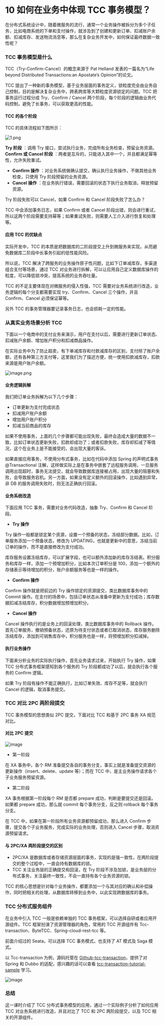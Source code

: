 # 10 如何在业务中体现 TCC 事务模型？

在分布式系统设计中，随着微服务的流行，通常一个业务操作被拆分为多个子任务，比如电商系统的下单和支付操作，就涉及到了创建和更新订单、扣减账户余额、扣减库存、发送物流消息等，那么在复杂业务开发中，如何保证最终数据一致性呢？

### TCC 事务模型是什么

TCC（Try-Confirm-Cancel）的概念来源于 Pat Helland 发表的一篇名为“Life beyond Distributed Transactions:an Apostate’s Opinion”的论文。

TCC 提出了一种新的事务模型，基于业务层面的事务定义，锁粒度完全由业务自己控制，目的是解决复杂业务中，跨表跨库等大颗粒度资源锁定的问题。TCC 把事务运行过程分成 Try、Confirm / Cancel 两个阶段，每个阶段的逻辑由业务代码控制，避免了长事务，可以获取更高的性能。

#### TCC 的各个阶段

TCC 的具体流程如下图所示：

![1.png](assets/Ciqc1F6qgbmAC6GbAAJF3yzrcWs383.png)

**Try 阶段** ：调用 Try 接口，尝试执行业务，完成所有业务检查，预留业务资源。 **Confirm 或 Cancel 阶段** ：两者是互斥的，只能进入其中一个，并且都满足幂等性，允许失败重试。

- **Confirm 操作** ：对业务系统做确认提交，确认执行业务操作，不做其他业务检查，只使用 Try 阶段预留的业务资源。
- **Cancel 操作** ：在业务执行错误，需要回滚的状态下执行业务取消，释放预留资源。

Try 阶段失败可以 Cancel，如果 Confirm 和 Cancel 阶段失败了怎么办？

TCC 中会添加事务日志，如果 Confirm 或者 Cancel 阶段出错，则会进行重试，所以这两个阶段需要支持幂等；如果重试失败，则需要人工介入进行恢复和处理等。

#### 应用 TCC 的优缺点

实际开发中，TCC 的本质是把数据库的二阶段提交上升到微服务来实现，从而避免数据库二阶段中长事务引起的低性能风险。

所以说，TCC 解决了跨服务的业务操作原子性问题，比如下订单减库存，多渠道组合支付等场景，通过 TCC 对业务进行拆解，可以让应用自己定义数据库操作的粒度，可以降低锁冲突，提高系统的业务吞吐量。

TCC 的不足主要体现在对微服务的侵入性强，TCC 需要对业务系统进行改造，业务逻辑的每个分支都需要实现 try、Confirm、Cancel 三个操作，并且 Confirm、Cancel 必须保证幂等。

另外 TCC 的事务管理器要记录事务日志，也会损耗一定的性能。

### 从真实业务场景分析 TCC

下面以一个电商中的支付业务来演示，用户在支付以后，需要进行更新订单状态、扣减账户余额、增加账户积分和扣减商品操作。

在实际业务中为了防止超卖，有下单减库存和付款减库存的区别，支付除了账户余额，还有各种第三方支付等，这里我们为了描述方便，统一使用扣款减库存，扣款来源是用户账户余额。

![image.png](assets/Ciqc1F6qgfuAJQCgAAG9JoGK4rY210.png)

#### 业务逻辑拆解

我们把订单业务拆解为以下几个步骤：

- 订单更新为支付完成状态
- 扣减用户账户余额
- 增加用户账户积分
- 扣减当前商品的库存

如果不使用事务，上面的几个步骤都可能出现失败，最终会造成大量的数据不一致，比如订单状态更新失败，扣款却成功了；或者扣款失败，库存却扣减了等情况，这个在业务上是不能接受的，会出现大量的客诉。

如果直接应用事务，不使用分布式事务，比如在代码中添加 Spring 的声明式事务 @Transactional 注解，这样做实际上是在事务中嵌套了远程服务调用，一旦服务调用出现超时，事务无法提交，就会导致数据库连接被占用，出现大量的阻塞和失败，会导致服务宕机。另一方面，如果没有定义额外的回滚操作，比如遇到异常，非 DB 的服务调用失败时，则无法正确执行回滚。

#### 业务系统改造

下面应用 TCC 事务，需要对业务代码改造，抽象 Try、Confirm 和 Cancel 阶段。

- **Try 操作**

Try 操作一般都是锁定某个资源，设置一个预备的状态，冻结部分数据。比如，订单服务添加一个预备状态，修改为 UPDATING，也就是更新中的意思，冻结当前订单的操作，而不是直接修改为支付成功。

库存服务设置冻结库存，可以扩展字段，也可以额外添加新的库存冻结表。积分服务和库存一样，添加一个预增加积分，比如本次订单积分是 100，添加一个额外的存储表示等待增加的积分，账户余额服务等也是一样的操作。

- **Confirm 操作**

Confirm 操作就是把前边的 Try 操作锁定的资源提交，类比数据库事务中的 Commit 操作。在支付的场景中，包括订单状态从准备中更新为支付成功；库存数据扣减冻结库存，积分数据增加预增加积分。

- **Cancel 操作**

Cancel 操作执行的是业务上的回滚处理，类比数据库事务中的 Rollback 操作。首先订单服务，撤销预备状态，还原为待支付状态或者已取消状态，库存服务删除冻结库存，添加到可销售库存中，积分服务也是一样，将预增加积分扣减掉。

#### 执行业务操作

下面来分析业务的实际执行操作，首先业务请求过来，开始执行 Try 操作，如果 TCC 分布式事务框架感知到各个服务的 Try 阶段都成功了以后，就会执行各个服务的 Confirm 逻辑。

如果 Try 阶段有操作不能正确执行，比如订单失效、库存不足等，就会执行 Cancel 的逻辑，取消事务提交。

### TCC 对比 2PC 两阶段提交

TCC 事务模型的思想类似 2PC 提交，下面对比 TCC 和基于 2PC 事务 XA 规范对比。

#### 对比 2PC 提交

![image](assets/CgqCHl6qgjmAASLlAAServJ4VUM890.png)

- 第一阶段

在 XA 事务中，各个 RM 准备提交各自的事务分支，事实上就是准备提交资源的更新操作（insert、delete、update 等）；而在 TCC 中，是主业务操作请求各个子业务服务预留资源。

- 第二阶段

XA 事务根据第一阶段每个 RM 是否都 prepare 成功，判断是要提交还是回滚。如果都 prepare 成功，那么就 commit 每个事务分支，反之则 rollback 每个事务分支。

在 TCC 中，如果在第一阶段所有业务资源都预留成功，那么进入 Confirm 步骤，提交各个子业务服务，完成实际的业务处理，否则进入 Cancel 步骤，取消资源预留请求。

#### 与 2PC/XA 两阶段提交的区别

- 2PC/XA 是数据库或者存储资源层面的事务，实现的是强一致性，在两阶段提交的整个过程中，一直会持有数据库的锁。
- TCC 关注业务层的正确提交和回滚，在 Try 阶段不涉及加锁，是业务层的分布式事务，关注最终一致性，不会一直持有各个业务资源的锁。

TCC 的核心思想是针对每个业务操作，都要添加一个与其对应的确认和补偿操作，同时把相关的处理，从数据库转移到业务中，以此实现跨数据库的事务。

### TCC 分布式服务组件

在业务中引入 TCC 一般是依赖单独的 TCC 事务框架，可以选择自研或者应用开源组件。TCC 框架扮演了资源管理器的角色，常用的 TCC 开源组件有 Tcc-transaction、ByteTCC、Spring-cloud-rest-tcc 等。

前面介绍过的 Seata，可以选择 TCC 事务模式，也支持了 AT 模式及 Saga 模式。

以 Tcc-transaction 为例，源码托管在 [Github-tcc-transaction](https://github.com/changmingxie/tcc-transaction)，提供了对 Spring 和 Dubbo 的适配，感兴趣的话可以查看 [tcc-transaction-tutorial-sample](https://github.com/changmingxie/tcc-transaction/tree/master-1.2.x/tcc-transaction-tutorial-sample) 学习。

![image](assets/CgqCHl6qgnGAV36VAACSjbYig5g034.png)

### 总结

这一课时介绍了 TCC 分布式事务模型的应用，通过一个实际例子分析了如何应用 TCC 对业务系统进行改造，并且对比了 TCC 和 2PC 两阶段提交，以及 TCC 相关的开源组件。
